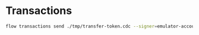 # Transactions

```bash
flow transactions send ./tmp/transfer-token.cdc --signer=emulator-account
```
